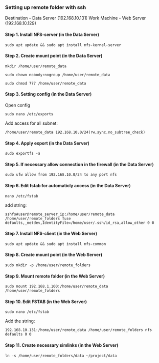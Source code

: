 ### Setting up remote folder with ssh

Destination - Data Server (192.168.10.131)
Work Machine - Web Server (192.168.10.129)


#### Step 1. Install NFS-server (in the Data Server)

```
sudo apt update && sudo apt install nfs-kernel-server
```

#### Step 2. Create mount point (in the Data Server)

```
mkdir /home/user/remote_data
```
```
sudo chown nobody:nogroup /home/user/remote_data
```
```
sudo chmod 777 /home/user/remote_data
```

#### Step 3. Setting config (in the Data Server)

Open config

```
sudo nano /etc/exports
```

Add access for all subnet:

```
/home/user/remote_data 192.168.10.0/24(rw,sync,no_subtree_check)
```

#### Step 4. Apply export (in the Data Server)

```
sudo exportfs -a
```

#### Step 5. If necessary allow connection in the firewall (in the Data Server)

```
sudo ufw allow from 192.168.10.0/24 to any port nfs

```

#### Step 6. Edit fstab for automaticly access (in the Data Server)

```
nano /etc/fstab
```

add string:

```
sshfs#user@remote_server_ip:/home/user/remote_data /home/user/remote_folders fuse defaults,_netdev,IdentityFile=/home/user/.ssh/id_rsa,allow_other 0 0
```

#### Step 7. Install NFS-client (in the Web Server)

```
sudo apt update && sudo apt install nfs-common
```

#### Step 8. Create mount point (in the Web Server)

```
sudo mkdir -p /home/user/remote_folders
```

#### Step 9. Mount remote folder (in the Web Server)

```
sudo mount 192.168.1.100:/home/user/remote_data /home/user/remote_folders
```

#### Step 10. Edit FSTAB (in the Web Server)

```
sudo nano /etc/fstab
```
Add the string:

```
192.168.10.131:/home/user/remote_data /home/user/remote_folders nfs defaults 0 0
```

#### Step 11. Create necessary simlinks (in the Web Server)

```
ln -s /home/user/remote_folders/data ~/project/data
```
